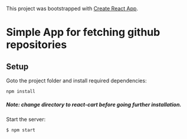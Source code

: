 This project was bootstrapped with [Create React App](https://github.com/facebookincubator/create-react-app).

# Simple App for fetching github repositories
## Setup

Goto the project folder and install required dependencies:
```
npm install
```

##### Note: change directory to react-cart before going further installation.

Start the server:

```bash
$ npm start
```